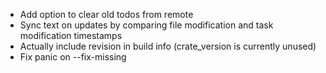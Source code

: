 * Add option to clear old todos from remote
* Sync text on updates by comparing file modification and task modification timestamps
* Actually include revision in build info (crate_version is currently unused)
* Fix panic on --fix-missing

